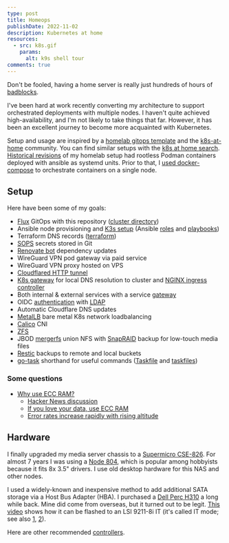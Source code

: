 ```yaml
---
type: post
title: Homeops
publishDate: 2022-11-02
description: Kubernetes at home
resources:
  - src: k8s.gif
    params:
      alt: k9s shell tour
comments: true
---
```


Don't be fooled, having a home server is really just hundreds of hours of
[badblocks](https://wiki.archlinux.org/index.php/Badblocks).

I've been hard at work recently converting my architecture to support
orchestrated deployments with multiple nodes. I haven't quite achieved
high-availability, and I'm not likely to take things that far. However, it has
been an excellent journey to become more acquainted with Kubernetes.

Setup and usage are inspired by a
[homelab gitops template](https://github.com/onedr0p/flux-cluster-template) and
the [k8s-at-home](https://github.com/k8s-at-home) community. You can find
similar setups with the
[k8s at home search](https://nanne.dev/k8s-at-home-search/).
[Historical revisions](https://github.com/brettinternet/homeops/tree/2481045c3a9a6542f10095c9550e324161394286)
of my homelab setup had rootless Podman containers deployed with ansible as
systemd units. Prior to that, I
[used docker-compose](https://github.com/brettinternet/homeops/tree/d1d2c02106e61685d38c199d5971bc383831f72d)
to orchestrate containers on a single node.

## Setup

Here have been some of my goals:

- [Flux](https://toolkit.fluxcd.io/) GitOps with this repository
  ([cluster directory](https://github.com/brettinternet/cluster))
- Ansible node provisioning and
  [K3s setup](https://github.com/PyratLabs/ansible-role-k3s) (Ansible
  [roles](https://github.com/brettinternet/cluster/blob/main/provision/ansible/roles)
  and
  [playbooks](https://github.com/brettinternet/cluster/blob/main/provision/ansible))
- Terraform DNS records
  ([terraform](https://github.com/brettinternet/cluster/blob/main/provision/terraform))
- [SOPS](https://github.com/mozilla/sops) secrets stored in Git
- [Renovate bot](https://github.com/renovatebot/renovate) dependency updates
- WireGuard VPN pod gateway via paid service
- WireGuard VPN proxy hosted on VPS
- [Cloudflared HTTP tunnel](https://github.com/cloudflare/cloudflared)
- [K8s gateway](https://github.com/ori-edge/k8s_gateway) for local DNS
  resolution to cluster and
  [NGINX ingress controller](https://kubernetes.github.io/ingress-nginx/)
- Both internal & external services with a service
  [gateway](https://github.com/ori-edge/k8s_gateway/)
- OIDC
  [authentication](https://www.authelia.com/configuration/identity-providers/open-id-connect/)
  with [LDAP](https://github.com/nitnelave/lldap)
- Automatic Cloudflare DNS updates
- [MetalLB](https://metallb.universe.tf/) bare metal K8s network loadbalancing
- [Calico](https://www.tigera.io/project-calico/) CNI
- [ZFS](https://wiki.archlinux.org/index.php/ZFS)
- JBOD [mergerfs](https://github.com/trapexit/mergerfs) union NFS with
  [SnapRAID](https://www.snapraid.it) backup for low-touch media files
- [Restic](https://restic.net) backups to remote and local buckets
- [go-task](https://taskfile.dev) shorthand for useful commands
  ([Taskfile](https://github.com/brettinternet/cluster/blob/main/Taskfile.yaml)
  and
  [taskfiles](https://github.com/brettinternet/cluster/blob/main/.taskfiles))

### Some questions

- [Why use ECC RAM?](https://danluu.com/why-ecc/)
  - [Hacker News discussion](https://news.ycombinator.com/item?id=14206635)
  - [If you love your data, use ECC RAM](https://arstechnica.com/civis/threads/ars-walkthrough-using-the-zfs-next-gen-filesystem-on-linux.1235679/#p26303271)
  - [Error rates increase rapidly with rising altitude](https://en.wikipedia.org/wiki/ECC_memory#Description)

## Hardware

I finally upgraded my media server chassis to a
[Supermicro CSE-826](https://www.techyparts.com/supermicro-cse-826be16-r1k28lpb-2u-server-chassis-2x1280w-12x3-5-bpn-sas2-826el1.html).
For almost 7 years I was using a
[Node 804](https://www.fractal-design.com/products/cases/node/node-804/black/),
which is popular among hobbyists because it fits 8x 3.5" drivers. I use old
desktop hardware for this NAS and other nodes.

I used a widely-known and inexpensive method to add additional SATA storage via
a Host Bus Adapter (HBA). I purchased a
[Dell Perc H310](https://www.ebay.com/sch/i.html?_nkw=Dell+Perc+H310+SATA) a
long while back. Mine did come from overseas, but it turned out to be legit.
[This video](https://www.youtube.com/watch?v=EOcpp-GdhKo) shows how it can be
flashed to an LSI 9211-8i IT (it's called IT mode; see also
[1](https://www.servethehome.com/ibm-serveraid-m1015-part-4/),
[2](https://www.truenas.com/community/threads/confused-about-that-lsi-card-join-the-crowd.11901/)).

Here are other recommended
[controllers](https://www.reddit.com/r/DataHoarder/wiki/hardware#wiki_controllers).
